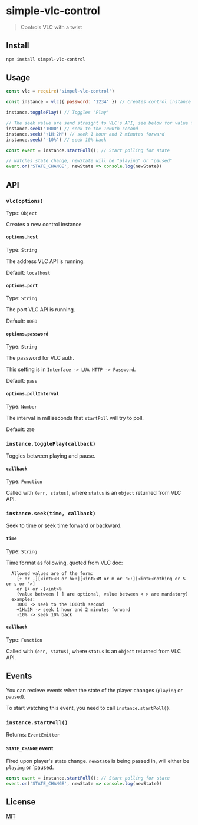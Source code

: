 # simple-vlc-control

> Controls VLC with a twist

## Install

```bash
npm install simpel-vlc-control
```

## Usage

```js
const vlc = require('simpel-vlc-control')

const instance = vlc({ password: '1234' }) // Creates control instance

instance.togglePlay() // Toggles "Play"

// The seek value are send straight to VLC's API, see below for value format
instance.seek('1000') // seek to the 1000th second
instance.seek('+1H:2M') // seek 1 hour and 2 minutes forward
instance.seek('-10%') // seek 10% back

const event = instance.startPoll(); // Start polling for state

// watches state change, newState will be "playing" or "paused"
event.on('STATE_CHANGE', newState => console.log(newState))
```

## API

### `vlc(options)`

Type: `Object`

Creates a new control instance

#### `options.host`

Type: `String`

The address VLC API is running.

Default: `localhost`

#### `options.port`

Type: `String`

The port VLC API is running.

Default: `8080`

#### `options.password`

Type: `String`

The password for VLC auth.

This setting is in `Interface -> LUA HTTP -> Password`.

Default: `pass`

#### `options.pollInterval`

Type: `Number`

The interval in milliseconds that `startPoll` will try to poll.

Default: `250`

### `instance.togglePlay(callback)`

Toggles between playing and pause.

#### `callback`

Type: `Function`

Called with `(err, status)`, where `status` is an `object` returned from VLC API.

### `instance.seek(time, callback)`

Seek to time or seek time forward or backward.

#### `time`

Type: `String`

Time format as following, quoted from VLC doc:

```
  Allowed values are of the form:
    [+ or -][<int><H or h>:][<int><M or m or '>:][<int><nothing or S or s or ">]
    or [+ or -]<int>%
    (value between [ ] are optional, value between < > are mandatory)
  examples:
    1000 -> seek to the 1000th second
    +1H:2M -> seek 1 hour and 2 minutes forward
    -10% -> seek 10% back
```

#### `callback`

Type: `Function`

Called with `(err, status)`, where `status` is an `object` returned from VLC API.

## Events

You can recieve events when the state of the player changes (`playing` or `paused`).

To start watching this event, you need to call `instance.startPoll()`.

### `instance.startPoll()`

Returns: `EventEmitter`

#### `STATE_CHANGE` event

Fired upon player's state change. `newState` is being passed in, will either be `playing` or `paused.

```js
const event = instance.startPoll(); // Start polling for state
event.on('STATE_CHANGE', newState => console.log(newState))
```

## License

[MIT](https://poyu.mit-license.org)
